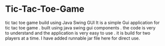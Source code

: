 # Tic-Tac-Toe-Game
tic tac toe game build using Java Swing GUI
It is a simple Gui application for tic tac toe game . built using java swing gui components . the code is very to understand and the application
is very easy to use .
it is build for two players at a time.
I have added runnable jar file here for direct use.
